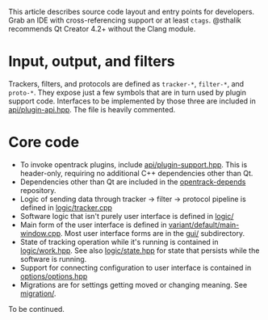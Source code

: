 This article describes source code layout and entry points for developers. Grab an IDE with cross-referencing support or at least <code>ctags</code>. @sthalik recommends Qt Creator 4.2+ without the Clang module.

# Input, output, and filters

Trackers, filters, and protocols are defined as `tracker-*`, `filter-*`, and `proto-*`. They expose just a few symbols that are in turn used by plugin support code. Interfaces to be implemented by those three are included in [api/plugin-api.hpp](https://github.com/opentrack/opentrack/blob/unstable/api/plugin-api.hpp). The file is heavily commented.

# Core code

- To invoke opentrack plugins, include [api/plugin-support.hpp](https://github.com/opentrack/opentrack/blob/unstable/api/plugin-support.hpp). This is header-only, requiring no additional C++ dependencies other than Qt.
- Dependencies other than Qt are included in the [opentrack-depends](https://github.com/opentrack/opentrack-depends) repository.
- Logic of sending data through tracker -> filter -> protocol pipeline is defined in [logic/tracker.cpp](https://github.com/opentrack/opentrack/blob/unstable/logic/pipeline.cpp)
- Software logic that isn't purely user interface is defined in [logic/](https://github.com/opentrack/opentrack/tree/unstable/logic)
- Main form of the user interface is defined in [variant/default/main-window.cpp](https://github.com/opentrack/opentrack/blob/unstable/variant/default/main-window.cpp). Most user interface forms are in the [gui/](https://github.com/opentrack/opentrack/tree/unstable/gui) subdirectory.
- State of tracking operation while it's running is contained in [logic/work.hpp](https://github.com/opentrack/opentrack/blob/unstable/logic/work.hpp). See also [logic/state.hpp](https://github.com/opentrack/opentrack/blob/unstable/logic/state.hpp) for state that persists while the software is running.
- Support for connecting configuration to user interface is contained in [options/options.hpp](https://github.com/opentrack/opentrack/blob/unstable/options/options.hpp)
- Migrations are for settings getting moved or changing meaning. See [migration/](https://github.com/opentrack/opentrack/tree/unstable/migration).

To be continued.